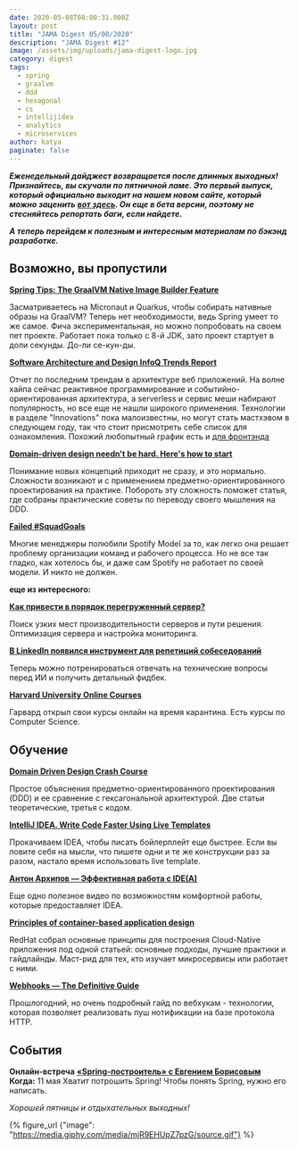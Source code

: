 ```yaml
---
date: 2020-05-08T08:00:31.000Z
layout: post
title: "JAMA Digest 05/08/2020"
description: "JAMA Digest #12"
image: /assets/img/uploads/jama-digest-logo.jpg
category: digest
tags:
  - spring
  - graalvm
  - ddd
  - hexagonal
  - cs
  - intellijidea
  - analytics
  - microservices
author: katya
paginate: false
---
```

***Еженедельный дайджест возвращается после длинных выходных! Признайтесь, вы скучали по пятничной ламе. Это первый выпуск, который официально выходит на нашем новом сайте, который можно заценить [вот здесь](https://jamalama.netlify.app/). Он еще в бета версии, поэтому не стесняйтесь репортать баги, если найдете.*** 

***А теперь перейдем к полезным и интересным материалам по бэкэнд разработке.***

## Возможно, вы пропустили

**[Spring Tips: The GraalVM Native Image Builder Feature](https://spring.io/blog/2020/04/16/spring-tips-the-graalvm-native-image-builder-feature)**

Засматриваетесь на Micronaut и Quarkus, чтобы собирать нативные образы на GraalVM? Теперь нет необходимости, ведь Spring умеет то же самое. Фича экспериментальная, но можно попробовать на своем пет проекте. Работает пока только с 8-й JDK, зато проект стартует в доли секунды. До-ли се-кун-ды.

**[Software Architecture and Design InfoQ Trends Report](https://www.infoq.com/articles/architecture-trends-2020/)**

Отчет по последним трендам в архитектуре веб приложений. На волне хайпа сейчас реактивное программирование и событийно-ориентированная архитектура, а serverless и сервис меши набирают популярность, но все еще не нашли широкого применения. Технологии в разделе "Innovations" пока малоизвестны, но могут стать мастхэвом в следующем году, так что стоит присмотреть себе список для ознакомления. Похожий любопытный график есть и [для фронтэнда](https://www.infoq.com/articles/javascript-web-development-trends-2020/)

**[Domain-driven design needn't be hard. Here's how to start](https://www.thoughtworks.com/insights/blog/domain-driven-design-neednt-be-hard-heres-how-start)**

Понимание новых концепций приходит не сразу, и это нормально. Сложности возникают и с применением предметно-ориентированного проектирования на практике. Побороть эту сложность поможет статья, где собраны практические советы по переводу своего мышления на DDD.

**[Failed #SquadGoals](https://www.jeremiahlee.com/posts/failed-squad-goals/)**

Многие менеджеры полюбили Spotify Model за то, как легко она решает проблему организации команд и рабочего процесса. Но не все так гладко, как хотелось бы, и даже сам Spotify не работает по своей модели. И никто не должен.

**еще из интересного:**

**[Как привести в порядок перегруженный сервер?](https://habr.com/ru/company/ruvds/blog/496962/)**

Поиск узких мест производительности серверов и пути решения. Оптимизация сервера и настройка мониторинга.

**[В LinkedIn появился инструмент для репетиций собеседований](https://www.searchengines.ru/linkedin-video-presentation.html)**

Теперь можно потренироваться отвечать на технические вопросы перед ИИ и получить детальный фидбек.

**[Harvard University Online Courses](https://online-learning.harvard.edu/catalog)**

Гарвард открыл свои курсы онлайн на время карантина. Есть курсы по Computer Science.

## Обучение

**[Domain Driven Design Crash Course](https://vaadin.com/learn/tutorials/ddd)**

Простое объяснения предметно-ориентированного проектирования (DDD) и ее сравнение с гексагональной архитектурой. Две статьи теоретические, третья с кодом.

**[IntelliJ IDEA. Write Code Faster Using Live Templates](https://youtu.be/ffBeoE6NBSs)**

Прокачиваем IDEA, чтобы писать бойлерплейт еще быстрее. Если вы ловите себя на мысли, что пишете одни и те же конструкции раз за разом, настало время использовать live template.

**[Антон Архипов — Эффективная работа с IDE(A)](https://www.youtube.com/watch?v=_rj7dx6c5R8&feature=youtu.be)**

Еще одно полезное видео по возможностям комфортной работы, которые предоставляет IDEA.

**[Principles of container-based application design](https://www.redhat.com/en/resources/cloud-native-container-design-whitepaper)**

RedHat собрал основные принципы для построения Cloud-Native приложения под одной статьей: основные подходы, лучшие практики и гайдлайнды. Маст-рид для тех, кто изучает микросервисы или работает с ними.

**[Webhooks — The Definitive Guide](https://requestbin.com/blog/working-with-webhooks/)** 

Прошлогодний, но очень подробный гайд по вебхукам - технологии, которая позволяет реализовать пуш нотификации на базе протокола HTTP. 

## События

**Онлайн-встреча** **[«Spring-построитель» с Евгением Борисовым](https://jugrugroup.timepad.ru/event/1310761/)**  
**Когда:** 11 мая
Хватит потрошить Spring! Чтобы понять Spring, нужно его написать.

*Хорошей пятницы и отдыхательных выходных!*

{% figure_url {"image": "https://media.giphy.com/media/mjR9EHUpZ7pzG/source.gif"} %}